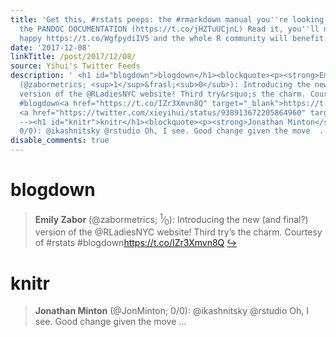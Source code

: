 ```yaml
---
title: 'Get this, #rstats peeps: the #rmarkdown manual you''re looking for is actually
  the PANDOC DOCUMENTATION (https://t.co/jHZTuUCjnL) Read it, you''ll make @xieyihui
  happy https://t.co/WgfpydiIV5 and the whole R community will benefit.'
date: '2017-12-08'
linkTitle: /post/2017/12/08/
source: Yihui's Twitter Feeds
description: ' <h1 id="blogdown">blogdown</h1><blockquote><p><strong>Emily Zabor</strong>
  (@zabormetrics; <sup>1</sup>&frasl;<sub>0</sub>): Introducing the new (and final?)
  version of the @RLadiesNYC website! Third try&rsquo;s the charm. Courtesy of #rstats
  #blogdown<a href="https://t.co/IZr3Xmvn8Q" target="_blank">https://t.co/IZr3Xmvn8Q</a>
  <a href="https://twitter.com/xieyihui/status/938913672205864960" target="_blank">&#8618;</a></p></blockquote><!--
  --><h1 id="knitr">knitr</h1><blockquote><p><strong>Jonathan Minton</strong> (@JonMinton;
  0/0): @ikashnitsky @rstudio Oh, I see. Good change given the move  ...'
disable_comments: true
---
```

 <h1 id="blogdown">blogdown</h1><blockquote><p><strong>Emily Zabor</strong> (@zabormetrics; <sup>1</sup>&frasl;<sub>0</sub>): Introducing the new (and final?) version of the @RLadiesNYC website! Third try&rsquo;s the charm. Courtesy of #rstats #blogdown<a href="https://t.co/IZr3Xmvn8Q" target="_blank">https://t.co/IZr3Xmvn8Q</a> <a href="https://twitter.com/xieyihui/status/938913672205864960" target="_blank">&#8618;</a></p></blockquote><!-- --><h1 id="knitr">knitr</h1><blockquote><p><strong>Jonathan Minton</strong> (@JonMinton; 0/0): @ikashnitsky @rstudio Oh, I see. Good change given the move  ...